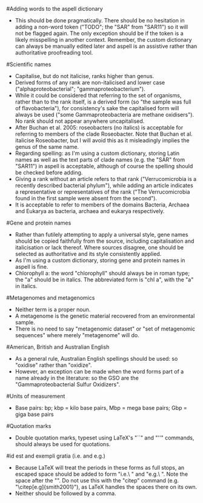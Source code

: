 #Adding words to the aspell dictionary
- This should be done pragmatically. There should be no hesitation in adding a non-word token ("TODO"; the "SAR" from "SAR11") so it will not be flagged again. The only exception should be if the token is a likely misspelling in another context. Remember, the custom dictionary can always be manually edited later and aspell is an assistive rather than authoritative proofreading tool.

#Scientific names
- Capitalise, but do not italicise, ranks higher than genus.
- Derived forms of any rank are non-italicised and lower case ("alphaproteobacterial"; "gammaproteobacterium").
- While it could be considered that referring to the set of organisms, rather than to the rank itself, is a derived form (so "the sample was full of flavobacteria"), for consistency's sake the capitalised form will always be used ("some Gammaproteobacteria are methane oxidisers"). No rank should not appear anywhere uncapitalised.
- After Buchan et al. 2005: roseobacters (no italics) is acceptable for referring to members of the clade Roseobacter. Note that Buchan et al. italicise Roseobacter, but I will avoid this as it misleadingly implies the genus of the same name.
- Regarding spelling: as I'm using a custom dictionary, storing Latin names as well as the text parts of clade names (e.g. the "SAR" from "SAR11") in aspell is acceptable, although of course the spelling should be checked before adding.
- Giving a rank without an article refers to that rank ("Verrucomicrobia is a recently described bacterial phylum"), while adding an article indicates a representative or representatives of the rank ("The Verrucomicrobia found in the first sample were absent from the second").
- It is acceptable to refer to members of the domains Bacteria, Archaea and Eukarya as bacteria, archaea and eukarya respectively.

#Gene and protein names
- Rather than futilely attempting to apply a universal style, gene names should be copied faithfully from the source, including capitalisation and italicisation or lack thereof. Where sources disagree, one should be selected as authoritative and its style consistently applied. 
- As I'm using a custom dictionary, storing gene and protein names in aspell is fine.
- Chlorophyll a: the word "chlorophyll" should always be in roman type; the "a" should be in italics. The abbreviated form is "chl a", with the "a" in italics.

#Metagenomes and metagenomics
- Neither term is a proper noun.
- A metagenome is the genetic material recovered from an environmental sample.
- There is no need to say "metagenomic dataset" or "set of metagenomic sequences" where merely "metagenome" will do.

#American, British and Australian English
- As a general rule, Australian English spellings should be used: so "oxidise" rather than "oxidize".
- However, an exception can be made when the word forms part of a name already in the literature: so the GSO are the "Gammaproteobacterial Sulfur Oxidizers".

#Units of measurement
- Base pairs: bp; kbp = kilo base pairs, Mbp = mega base pairs; Gbp = giga base pairs

#Quotation marks
- Double quotation marks, typeset using LaTeX's "``" and "''" commands, should always be used for quotations.

#id est and exempli gratia (i.e. and e.g.)
- Because LaTeX will treat the periods in these forms as full stops, an escaped space should be added to form "i.e.\ " and "e.g.\ ". Note the space after the "\". Do not use this with the "citep" command (e.g. "\citep[e.g]{smith2001}"), as LaTeX handles the spaces there on its own.
- Neither should be followed by a comma.
